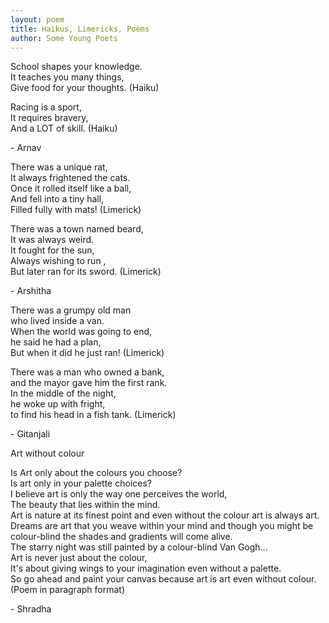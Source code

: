 ```yaml
---
layout: poem
title: Haikus, Limericks, Poems
author: Some Young Poets
---
```


School shapes your knowledge.  
It teaches you many things,  
Give food for your thoughts. (Haiku)  

Racing is a sport,  
It requires bravery,  
And a LOT of skill. (Haiku)  

\- Arnav  

There was a unique rat,  
It always frightened the cats.  
Once it rolled itself like a ball,  
And fell into a tiny hall,  
Filled fully with mats! (Limerick)  

There was a town named beard,  
It was always weird.  
It fought for the sun,  
Always wishing to run ,  
But later ran for its sword. (Limerick)  

\- Arshitha  

There was a grumpy old man  
who lived inside a van.  
When the world was going to end,  
he said he had a plan,  
But when it did he just ran! (Limerick)  

There was a man who owned a bank,  
and the mayor gave him the first rank.  
In the middle of the night,  
he woke up with fright,  
to find his head in a fish tank. (Limerick)  

\- Gitanjali  

Art without colour  

Is Art only about the colours you choose?  
Is art only in your palette choices?  
I believe art is only the way one perceives the world,  
The beauty that lies within the mind.  
Art is nature at its finest point and even without the colour art is always art.  
Dreams are art that you weave within your mind and though you might be colour-blind the shades and gradients will come alive.  
The starry night was still painted by a colour-blind Van Gogh...  
Art is never just about the colour,  
It's about giving wings to your imagination even without a palette.  
So go ahead and paint your canvas because art is art even without colour.  
(Poem in paragraph format)  

\- Shradha